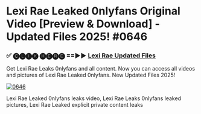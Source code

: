 # Lexi Rae Leaked 0nlyfans Original Video [Preview & Download] - Updated Files 2025! #0646

<h3>✅ 🅒🅛🅘🅚 🅗🅔🅡🅔 ==►► <a href="https://mediafile.pages.dev?q=Lexi+Rae&ref=B5R" rel="nofollow">Lexi Rae Updated Files</a></h3>

Get Lexi Rae Leaks 0nlyfans and all content. Now you can access all videos and pictures of Lexi Rae Leaked 0nlyfans. New Updated Files 2025!

[![0646](https://github.com/user-attachments/assets/f5210949-1d50-4880-9bd9-f37c6975c838)](https://mediafile.pages.dev?q=Lexi+Rae&ref=B5R)

Lexi Rae Leaked 0nlyfans leaks video, Lexi Rae Leaks 0nlyfans leaked pictures, Lexi Rae Leaked explicit private content leaks